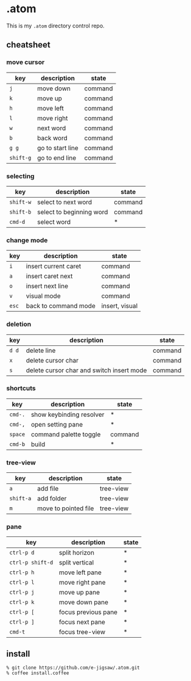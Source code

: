 # .atom

This is my `.atom` directory control repo.

## cheatsheet

### move cursor

key | description | state
--- | ----------- | -----
`j` | move down   | command
`k` | move up     | command
`h` | move left   | command
`l` | move right  | command
`w` | next word   | command
`b` | back word   | command
`g g`     | go to start line | command
`shift-g` | go to end line   | command

### selecting

key       | description         | state
--------- | ------------------- | -------
`shift-w` | select to next word | command
`shift-b` | select to beginning word | command
`cmd-d`   | select word | *

### change mode

key | description          | state
--- | -------------------- | ---
`i` | insert current caret | command
`a` | insert caret next    | command
`o` | insert next line     | command
`v` | visual mode | command
`esc` | back to command mode | insert, visual

### deletion

key | description          | state
--- | -------------------- | ---
`d d` | delete line        | command
`x` | delete cursor char   | command
`s` | delete cursor char and switch insert mode | command

### shortcuts

key     | description              | state
------- | ------------------------ | ---
`cmd-.` | show keybinding resolver | *
`cmd-,` | open setting pane        | *
`space` | command palette toggle   | command
`cmd-b` | build                    | *

### tree-view

key | description          | state
--- | -------------------- | ---
`a` | add file             | tree-view
`shift-a` | add folder     | tree-view
`m` | move to pointed file | tree-view

### pane

key              | description         | state
---------------- | ------------------- | ---
`ctrl-p d`       | split horizon       | *
`ctrl-p shift-d` | split vertical      | *
`ctrl-p h`       | move left pane      | *
`ctrl-p l`       | move right pane     | *
`ctrl-p j`       | move up pane        | *
`ctrl-p k`       | move down pane      | *
`ctrl-p [`       | focus previous pane | *
`ctrl-p ]`       | focus next pane     | *
`cmd-t`          | focus tree-view     | *

## install

```
% git clone https://github.com/e-jigsaw/.atom.git
% coffee install.coffee
```
